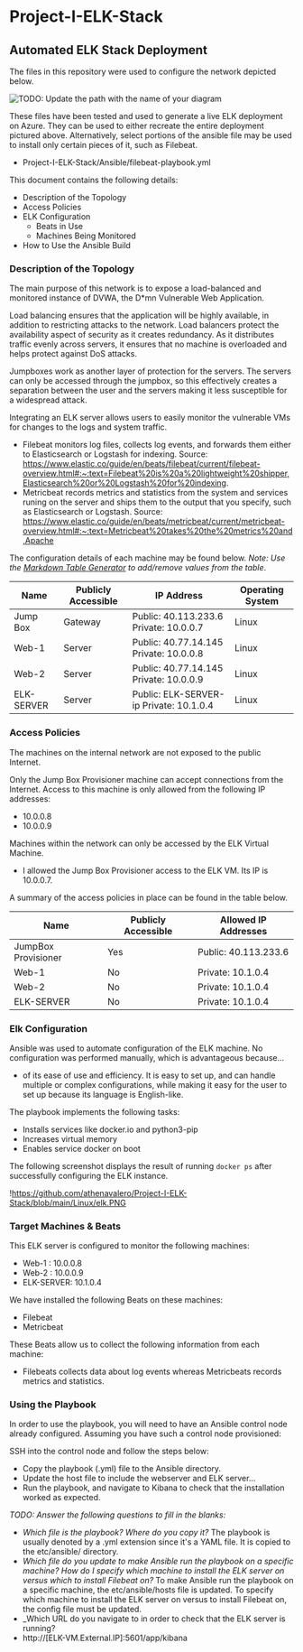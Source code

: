 # Project-I-ELK-Stack
## Automated ELK Stack Deployment

The files in this repository were used to configure the network depicted below.

![TODO: Update the path with the name of your diagram](Images/diagram_filename.png)

These files have been tested and used to generate a live ELK deployment on Azure. They can be used to either recreate the entire deployment pictured above. Alternatively, select portions of the ansible file may be used to install only certain pieces of it, such as Filebeat.

  - Project-I-ELK-Stack/Ansible/filebeat-playbook.yml

This document contains the following details:
- Description of the Topology
- Access Policies
- ELK Configuration
  - Beats in Use
  - Machines Being Monitored
- How to Use the Ansible Build


### Description of the Topology

The main purpose of this network is to expose a load-balanced and monitored instance of DVWA, the D*mn Vulnerable Web Application.

Load balancing ensures that the application will be highly available, in addition to restricting attacks to the network. Load balancers protect the availability aspect of security as it creates redundancy. As it distributes traffic evenly across servers, it ensures that no machine is overloaded and helps protect against DoS attacks.

Jumpboxes work as another layer of protection for the servers. The servers can only be accessed through the jumpbox, so this effectively creates a separation between the user and the servers making it less susceptible for a widespread attack. 


Integrating an ELK server allows users to easily monitor the vulnerable VMs for changes to the logs and system traffic.
- Filebeat monitors log files, collects log events, and forwards them either to Elasticsearch or Logstash for indexing.
    Source: https://www.elastic.co/guide/en/beats/filebeat/current/filebeat-overview.html#:~:text=Filebeat%20is%20a%20lightweight%20shipper,Elasticsearch%20or%20Logstash%20for%20indexing.
- Metricbeat records metrics and statistics from the system and services runing on the server and ships them to the output that you specify, such as Elasticsearch or Logstash.
    Source: https://www.elastic.co/guide/en/beats/metricbeat/current/metricbeat-overview.html#:~:text=Metricbeat%20takes%20the%20metrics%20and,Apache


The configuration details of each machine may be found below.
_Note: Use the [Markdown Table Generator](http://www.tablesgenerator.com/markdown_tables) to add/remove values from the table_.

| Name       | Publicly Accessible | IP Address                              | Operating System |
|------------|---------------------|-----------------------------------------|------------------|
| Jump Box   | Gateway             | Public: 40.113.233.6  Private: 10.0.0.7 | Linux            |
| Web-1      | Server              | Public: 40.77.14.145 Private: 10.0.0.8  | Linux            |
| Web-2      | Server              | Public: 40.77.14.145 Private: 10.0.0.9  | Linux            |
| ELK-SERVER | Server              | Public: ELK-SERVER-ip Private: 10.1.0.4 | Linux            |

### Access Policies

The machines on the internal network are not exposed to the public Internet. 

Only the Jump Box Provisioner machine can accept connections from the Internet. Access to this machine is only allowed from the following IP addresses:
- 10.0.0.8
- 10.0.0.9

Machines within the network can only be accessed by the ELK Virtual Machine.
- I allowed the Jump Box Provisioner access to the ELK VM. Its IP is 10.0.0.7.

A summary of the access policies in place can be found in the table below.

| Name                | Publicly Accessible | Allowed IP Addresses  |
|---------------------|---------------------|-----------------------|
| JumpBox Provisioner |         Yes         | Public: 40.113.233.6  |
| Web-1               |          No         | Private: 10.1.0.4     |
| Web-2               |          No         | Private: 10.1.0.4     |
| ELK-SERVER          |          No         | Private: 10.1.0.4     |

### Elk Configuration

Ansible was used to automate configuration of the ELK machine. No configuration was performed manually, which is advantageous because...
- of its ease of use and efficiency. It is easy to set up, and can handle multiple or complex configurations, while making it easy for the user to set up because its language is English-like.

The playbook implements the following tasks:
- Installs services like docker.io and python3-pip
- Increases virtual memory
- Enables service docker on boot

The following screenshot displays the result of running `docker ps` after successfully configuring the ELK instance.

!https://github.com/athenavalero/Project-I-ELK-Stack/blob/main/Linux/elk.PNG

### Target Machines & Beats
This ELK server is configured to monitor the following machines:
- Web-1 : 10.0.0.8
- Web-2 : 10.0.0.9
- ELK-SERVER: 10.1.0.4

We have installed the following Beats on these machines:
- Filebeat
- Metricbeat

These Beats allow us to collect the following information from each machine:
- Filebeats collects data about log events whereas Metricbeats records metrics and statistics. 

### Using the Playbook
In order to use the playbook, you will need to have an Ansible control node already configured. Assuming you have such a control node provisioned: 

SSH into the control node and follow the steps below:
- Copy the playbook (.yml) file to the Ansible directory.
- Update the host file to include the webserver and ELK server...
- Run the playbook, and navigate to Kibana to check that the installation worked as expected.

_TODO: Answer the following questions to fill in the blanks:_
- _Which file is the playbook? Where do you copy it?_
   The playbook is usually denoted by a .yml extension since it's a YAML file. It is copied to the etc/ansible/ directory.
- _Which file do you update to make Ansible run the playbook on a specific machine? How do I specify which machine to install the ELK server on versus which to install Filebeat on?_
   To make Ansible run the playbook on a specific machine, the etc/ansible/hosts file is updated. To specify which machine to install the ELK server on versus to install Filebeat on, the config file must be updated.
- _Which URL do you navigate to in order to check that the ELK server is running?
- http://[ELK-VM.External.IP]:5601/app/kibana

